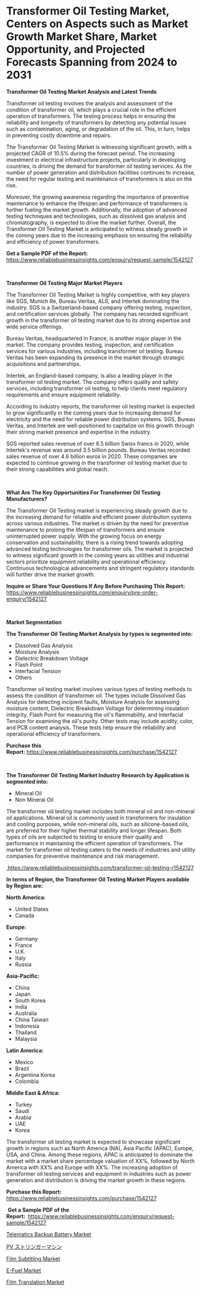 <p><h1>Transformer Oil Testing Market, Centers on Aspects such as Market Growth Market Share, Market Opportunity, and Projected Forecasts Spanning from 2024 to 2031</h1></p><p><strong>Transformer Oil Testing Market Analysis and Latest Trends</strong></p>
<p><p>Transformer oil testing involves the analysis and assessment of the condition of transformer oil, which plays a crucial role in the efficient operation of transformers. The testing process helps in ensuring the reliability and longevity of transformers by detecting any potential issues such as contamination, aging, or degradation of the oil. This, in turn, helps in preventing costly downtime and repairs.</p><p>The Transformer Oil Testing Market is witnessing significant growth, with a projected CAGR of 10.5% during the forecast period. The increasing investment in electrical infrastructure projects, particularly in developing countries, is driving the demand for transformer oil testing services. As the number of power generation and distribution facilities continues to increase, the need for regular testing and maintenance of transformers is also on the rise.</p><p>Moreover, the growing awareness regarding the importance of preventive maintenance to enhance the lifespan and performance of transformers is further fueling the market growth. Additionally, the adoption of advanced testing techniques and technologies, such as dissolved gas analysis and chromatography, is expected to drive the market further. Overall, the Transformer Oil Testing Market is anticipated to witness steady growth in the coming years due to the increasing emphasis on ensuring the reliability and efficiency of power transformers.</p></p>
<p><strong>Get a Sample PDF of the Report:&nbsp;</strong> <a href="https://www.reliablebusinessinsights.com/enquiry/request-sample/1542127">https://www.reliablebusinessinsights.com/enquiry/request-sample/1542127</a></p>
<p>&nbsp;</p>
<p><strong>Transformer Oil Testing Major Market Players</strong></p>
<p><p>The Transformer Oil Testing Market is highly competitive, with key players like SGS, Munich Re, Bureau Veritas, ALS, and Intertek dominating the industry. SGS is a Switzerland-based company offering testing, inspection, and certification services globally. The company has recorded significant growth in the transformer oil testing market due to its strong expertise and wide service offerings.</p><p>Bureau Veritas, headquartered in France, is another major player in the market. The company provides testing, inspection, and certification services for various industries, including transformer oil testing. Bureau Veritas has been expanding its presence in the market through strategic acquisitions and partnerships.</p><p>Intertek, an England-based company, is also a leading player in the transformer oil testing market. The company offers quality and safety services, including transformer oil testing, to help clients meet regulatory requirements and ensure equipment reliability.</p><p>According to industry reports, the transformer oil testing market is expected to grow significantly in the coming years due to increasing demand for electricity and the need for reliable power distribution systems. SGS, Bureau Veritas, and Intertek are well-positioned to capitalize on this growth through their strong market presence and expertise in the industry.</p><p>SGS reported sales revenue of over 6.5 billion Swiss francs in 2020, while Intertek's revenue was around 3.5 billion pounds. Bureau Veritas recorded sales revenue of over 4.6 billion euros in 2020. These companies are expected to continue growing in the transformer oil testing market due to their strong capabilities and global reach.</p></p>
<p>&nbsp;</p>
<p><strong>What Are The Key Opportunities For Transformer Oil Testing Manufacturers?</strong></p>
<p><p>The Transformer Oil Testing market is experiencing steady growth due to the increasing demand for reliable and efficient power distribution systems across various industries. The market is driven by the need for preventive maintenance to prolong the lifespan of transformers and ensure uninterrupted power supply. With the growing focus on energy conservation and sustainability, there is a rising trend towards adopting advanced testing technologies for transformer oils. The market is projected to witness significant growth in the coming years as utilities and industrial sectors prioritize equipment reliability and operational efficiency. Continuous technological advancements and stringent regulatory standards will further drive the market growth.</p></p>
<p><strong>Inquire or Share Your Questions If Any Before Purchasing This Report:</strong> <a href="https://www.reliablebusinessinsights.com/enquiry/pre-order-enquiry/1542127">https://www.reliablebusinessinsights.com/enquiry/pre-order-enquiry/1542127</a></p>
<p>&nbsp;</p>
<p><strong>Market Segmentation</strong></p>
<p><strong>The Transformer Oil Testing Market Analysis by types is segmented into:</strong></p>
<p><ul><li>Dissolved Gas Analysis</li><li>Moisture Analysis</li><li>Dielectric Breakdown Voltage</li><li>Flash Point</li><li>Interfacial Tension</li><li>Others</li></ul></p>
<p><p>Transformer oil testing market involves various types of testing methods to assess the condition of transformer oil. The types include Dissolved Gas Analysis for detecting incipient faults, Moisture Analysis for assessing moisture content, Dielectric Breakdown Voltage for determining insulation integrity, Flash Point for measuring the oil's flammability, and Interfacial Tension for examining the oil's purity. Other tests may include acidity, color, and PCB content analysis. These tests help ensure the reliability and operational efficiency of transformers.</p></p>
<p><strong>Purchase this Report:&nbsp;</strong><a href="https://www.reliablebusinessinsights.com/purchase/1542127">https://www.reliablebusinessinsights.com/purchase/1542127</a></p>
<p>&nbsp;</p>
<p><strong>The Transformer Oil Testing Market Industry Research by Application is segmented into:</strong></p>
<p><ul><li>Mineral Oil</li><li>Non Mineral Oil</li></ul></p>
<p><p>The transformer oil testing market includes both mineral oil and non-mineral oil applications. Mineral oil is commonly used in transformers for insulation and cooling purposes, while non-mineral oils, such as silicone-based oils, are preferred for their higher thermal stability and longer lifespan. Both types of oils are subjected to testing to ensure their quality and performance in maintaining the efficient operation of transformers. The market for transformer oil testing caters to the needs of industries and utility companies for preventive maintenance and risk management.</p></p>
<p><a href="https://www.reliablebusinessinsights.com/transformer-oil-testing-r1542127">&nbsp;https://www.reliablebusinessinsights.com/transformer-oil-testing-r1542127</a></p>
<p><strong>In terms of Region, the Transformer Oil Testing Market Players available by Region are:</strong></p>
<p>
    <p> <strong> North America: </strong>
        <ul>
            <li>United States</li>
            <li>Canada</li>
        </ul>
        </p> 
    <p> <strong> Europe: </strong>
        <ul>
            <li>Germany</li>
            <li>France</li>
            <li>U.K.</li>
            <li>Italy</li>
            <li>Russia</li>
        </ul>
        </p> 
    <p> <strong> Asia-Pacific: </strong>
        <ul>
            <li>China</li>
            <li>Japan</li>
            <li>South Korea</li>
            <li>India</li>
            <li>Australia</li>
            <li>China Taiwan</li>
            <li>Indonesia</li>
            <li>Thailand</li>
            <li>Malaysia</li>
        </ul>
        </p> 
    <p> <strong> Latin America: </strong>
        <ul>
            <li>Mexico</li>
            <li>Brazil</li>
            <li>Argentina Korea</li>
            <li>Colombia</li>
        </ul>
        </p> 
    <p> <strong> Middle East & Africa: </strong>
        <ul>
            <li>Turkey</li>
            <li>Saudi</li>
            <li>Arabia</li>
            <li>UAE</li>
            <li>Korea</li>
        </ul>
    </p>
    </p>
<p><p>The transformer oil testing market is expected to showcase significant growth in regions such as North America (NA), Asia Pacific (APAC), Europe, USA, and China. Among these regions, APAC is anticipated to dominate the market with a market share percentage valuation of XX%, followed by North America with XX% and Europe with XX%. The increasing adoption of transformer oil testing services and equipment in industries such as power generation and distribution is driving the market growth in these regions.</p></p>
<p><strong>Purchase this Report: </strong><a href="https://www.reliablebusinessinsights.com/purchase/1542127">https://www.reliablebusinessinsights.com/purchase/1542127</a></p>
<p>&nbsp;<strong>Get a Sample PDF of the Report:&nbsp;&nbsp;</strong><a href="https://www.reliablebusinessinsights.com/enquiry/request-sample/1542127">https://www.reliablebusinessinsights.com/enquiry/request-sample/1542127</a></p>
<p><strong></strong></p>
<p><p><a href="https://www.linkedin.com/pulse/global-telematics-backup-battery-market-opportunities-forecast-ipref?trackingId=1jS05UYUU2qgg%2Fbffr%2BMxQ%3D%3D">Telematics Backup Battery Market</a></p><p><a href="https://github.com/EstaSprer20231/Market-Research-Report-List-2/blob/main/4604299181037.md">PV ストリンガーマシン</a></p><p><a href="https://github.com/zolotuy145/Market-Research-Report-List-1/blob/main/film-subtitling-market.md">Film Subtitling Market</a></p><p><a href="https://www.linkedin.com/pulse/e-fuel-market-size-amp-share-analysis-growth-trends-forecast-zs3af?trackingId=equMkToBwH%2F6Sr%2BgoNFmrw%3D%3D">E-Fuel Market</a></p><p><a href="https://github.com/nafisalvee228/Market-Research-Report-List-1/blob/main/film-translation-market.md">Film Translation Market</a></p></p>